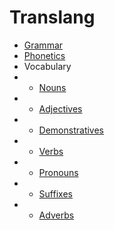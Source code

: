 # Translang

* [Grammar](Grammar.md)
* [Phonetics](Phonetics.md)
* Vocabulary
* * [Nouns](Vocabulary/Nouns.md)
* * [Adjectives](Vocabulary/Adjectives.md)
* * [Demonstratives](Vocabulary/Demonstrative.md)
* * [Verbs](Vocabulary/Verbs.md)
* * [Pronouns](Vocabulary/Pronouns.md)
* * [Suffixes](Vocabulary/Suffixes.md)
* * [Adverbs](Vocabulary/Adverbs.md)
